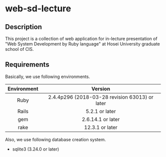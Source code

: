 # web-sd-lecture

## Description
This project is a collection of web application for in-lecture presentation of
"Web System Development by Ruby language" at Hosei University graduate school of CIS. 

## Requirements
Basically, we use following environments. 

|Environment|Version|
|:---------:|:-----:|
| Ruby | 2.4.4p296 (2018-03-28 revision 63013) or later |
| Rails | 5.2.1 or later|
| gem | 2.6.14.1 or later |
| rake | 12.3.1 or later |

Also, we use following database creation system.
  * sqlite3 (3.24.0 or later)